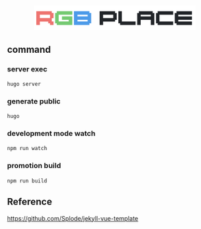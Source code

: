<div align="center">
  <img alt="RGB Place" src="/static/image/RGB_place.png" width="75%">
</div>

## command

### server exec
```
hugo server
```

### generate public
```
hugo
```

### development mode watch
```
npm run watch
```

### promotion build
```
npm run build
```


## Reference

<a href='https://github.com/Splode/jekyll-vue-template' target='_blank'>https://github.com/Splode/jekyll-vue-template</a>
